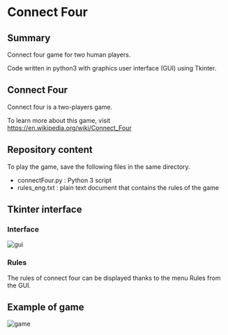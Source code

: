 # Connect Four

## Summary

Connect four game for two human players.

Code written in python3 with graphics user interface (GUI) using Tkinter.

## Connect Four

Connect four is a two-players game.

To learn more about this game, visit https://en.wikipedia.org/wiki/Connect_Four

## Repository content

To play the game, save the following files in the same directory.

* connectFour.py : Python 3 script
* rules_eng.txt : plain text document that contains the rules of the game

## Tkinter interface

### Interface

![gui](https://user-images.githubusercontent.com/82372483/127779556-6e78ca07-1b2f-41b1-a58b-6f4bafc07a66.png)


### Rules

The rules of connect four can be displayed thanks to the menu Rules from the GUI.

## Example of game

![game](https://user-images.githubusercontent.com/82372483/127654317-de8c408a-91fe-4204-8e7e-3508ce07e2ed.png)

